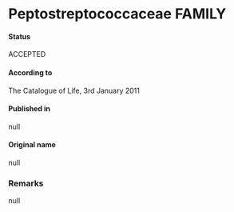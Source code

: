 # Peptostreptococcaceae FAMILY

#### Status
ACCEPTED

#### According to
The Catalogue of Life, 3rd January 2011

#### Published in
null

#### Original name
null

### Remarks
null